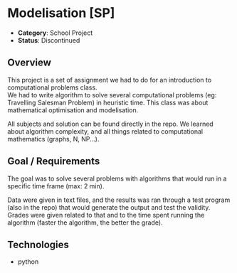 # Modelisation [SP]

+ **Category**: School Project
+ **Status**: Discontinued

## **Overview**

This project is a set of assignment we had to do for an introduction to computational problems class.  
We had to write algorithm to solve several computational problems (eg: Travelling Salesman Problem) in heuristic time. This class was about mathematical optimisation and modelisation.

All subjects and solution can be found directly in the repo. We learned about algorithm complexity, and all things related to computational mathematics (graphs, N, NP...).

## **Goal / Requirements**

The goal was to solve several problems with algorithms that would run in a specific time frame (max: 2 min).

Data were given in text files, and the results was ran through a test program (also in the repo) that would generate the output and test the validity.  
Grades were given related to that and to the time spent running the algorithm (faster the algorithm, the better the grade).

## **Technologies**

+ python
